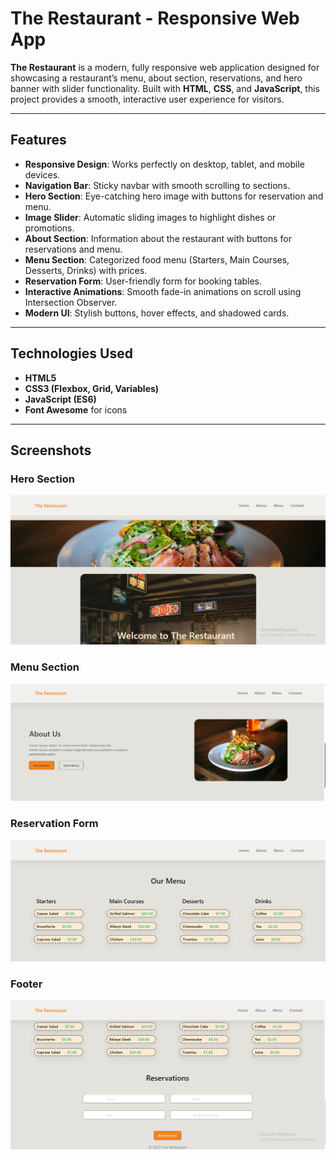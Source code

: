 # The Restaurant - Responsive Web App

**The Restaurant** is a modern, fully responsive web application designed for showcasing a restaurant’s menu, about section, reservations, and hero banner with slider functionality. Built with **HTML**, **CSS**, and **JavaScript**, this project provides a smooth, interactive user experience for visitors.

---

## **Features**

- **Responsive Design**: Works perfectly on desktop, tablet, and mobile devices.
- **Navigation Bar**: Sticky navbar with smooth scrolling to sections.
- **Hero Section**: Eye-catching hero image with buttons for reservation and menu.
- **Image Slider**: Automatic sliding images to highlight dishes or promotions.
- **About Section**: Information about the restaurant with buttons for reservations and menu.
- **Menu Section**: Categorized food menu (Starters, Main Courses, Desserts, Drinks) with prices.
- **Reservation Form**: User-friendly form for booking tables.
- **Interactive Animations**: Smooth fade-in animations on scroll using Intersection Observer.
- **Modern UI**: Stylish buttons, hover effects, and shadowed cards.

---

## **Technologies Used**

- **HTML5**  
- **CSS3 (Flexbox, Grid, Variables)**  
- **JavaScript (ES6)**  
- **Font Awesome** for icons  

---
## Screenshots

### Hero Section
![Image1](screenshorts/image1.png)

### Menu Section
![Image2](screenshorts/image2.png)

### Reservation Form
![Image3](screenshorts/image3.png)

### Footer
![Image4](screenshorts/image4.png)
